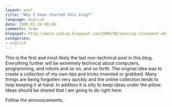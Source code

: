 ```yaml
---
layout: post
title: "Why I have started this blog?"
language: english
date: 2009-01-24 00:00
comments: true
blogspot: http://meta-coding.blogspot.com/2009/06/opening-statement-why.html
categories:
- english
---
```

This is the first and most likely the last non-technical post in this blog. Everything further will be extremely technical about computers, programming, and robots and so on, and so forth. The original idea was to create a collection of my own tips and tricks invented or grabbed. Many things are being forgotten very quickly and the online collection tends to help keeping it at hand. In addition it is silly to keep ideas under the pillow. Ideas should be shared that I am going to do right here.

Follow the announcements.
